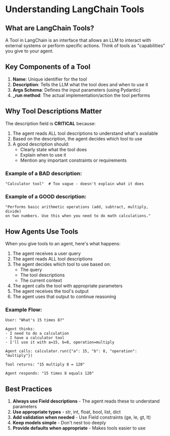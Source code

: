 # Understanding LangChain Tools

## What are LangChain Tools?

A Tool in LangChain is an interface that allows an LLM to interact with external systems or perform specific actions. Think of tools as "capabilities" you give to your agent.

## Key Components of a Tool

1. **Name**: Unique identifier for the tool
2. **Description**: Tells the LLM what the tool does and when to use it
3. **Args Schema**: Defines the input parameters (using Pydantic)
4. **_run method**: The actual implementation/action the tool performs

## Why Tool Descriptions Matter

The description field is **CRITICAL** because:

1. The agent reads ALL tool descriptions to understand what's available
2. Based on the description, the agent decides which tool to use
3. A good description should:
   - Clearly state what the tool does
   - Explain when to use it
   - Mention any important constraints or requirements

### Example of a BAD description:
```
"Calculator tool"  # Too vague - doesn't explain what it does
```

### Example of a GOOD description:
```
"Performs basic arithmetic operations (add, subtract, multiply, divide) 
on two numbers. Use this when you need to do math calculations."
```

## How Agents Use Tools

When you give tools to an agent, here's what happens:

1. The agent receives a user query
2. The agent reads ALL tool descriptions
3. The agent decides which tool to use based on:
   - The query
   - The tool descriptions
   - The current context
4. The agent calls the tool with appropriate parameters
5. The agent receives the tool's output
6. The agent uses that output to continue reasoning

### Example Flow:
```
User: "What's 15 times 8?"

Agent thinks:
- I need to do a calculation
- I have a calculator tool
- I'll use it with a=15, b=8, operation=multiply

Agent calls: calculator.run({"a": 15, "b": 8, "operation": "multiply"})

Tool returns: "15 multiply 8 = 120"

Agent responds: "15 times 8 equals 120"
```

## Best Practices

1. **Always use Field descriptions** - The agent reads these to understand parameters
2. **Use appropriate types** - str, int, float, bool, list, dict
3. **Add validation when needed** - Use Field constraints (ge, le, gt, lt)
4. **Keep models simple** - Don't nest too deeply
5. **Provide defaults when appropriate** - Makes tools easier to use
